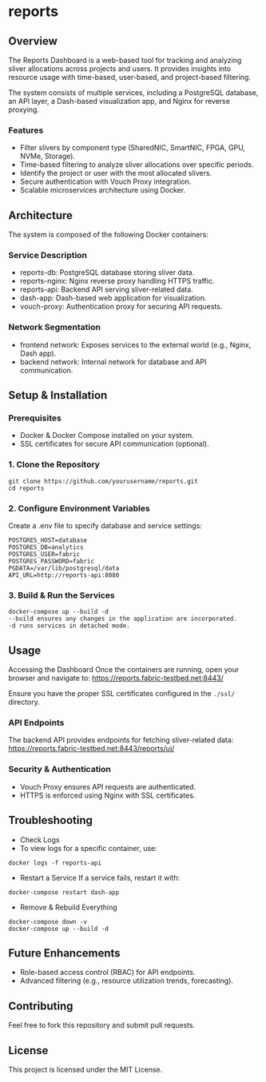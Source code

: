 # reports
## Overview
The Reports Dashboard is a web-based tool for tracking and analyzing sliver allocations across projects and users. It provides insights into resource usage with time-based, user-based, and project-based filtering.

The system consists of multiple services, including a PostgreSQL database, an API layer, a Dash-based visualization app, and Nginx for reverse proxying.

### Features
- Filter slivers by component type (SharedNIC, SmartNIC, FPGA, GPU, NVMe, Storage).
- Time-based filtering to analyze sliver allocations over specific periods.
- Identify the project or user with the most allocated slivers.
- Secure authentication with Vouch Proxy integration.
- Scalable microservices architecture using Docker.

## Architecture
The system is composed of the following Docker containers:

### Service	Description
- reports-db: PostgreSQL database storing sliver data.
- reports-nginx: Nginx reverse proxy handling HTTPS traffic.
- reports-api: Backend API serving sliver-related data.
- dash-app: Dash-based web application for visualization.
- vouch-proxy: Authentication proxy for securing API requests.

### Network Segmentation
- frontend network: Exposes services to the external world (e.g., Nginx, Dash app).
- backend network: Internal network for database and API communication.

## Setup & Installation
### Prerequisites
- Docker & Docker Compose installed on your system.
- SSL certificates for secure API communication (optional).

### 1. Clone the Repository
```
git clone https://github.com/yourusername/reports.git
cd reports
```


### 2. Configure Environment Variables
Create a .env file to specify database and service settings:

```
POSTGRES_HOST=database
POSTGRES_DB=analytics
POSTGRES_USER=fabric
POSTGRES_PASSWORD=fabric
PGDATA=/var/lib/postgresql/data
API_URL=http://reports-api:8080
```

### 3. Build & Run the Services
```
docker-compose up --build -d
--build ensures any changes in the application are incorporated.
-d runs services in detached mode.
```

## Usage
Accessing the Dashboard
Once the containers are running, open your browser and navigate to: https://reports.fabric-testbed.net:8443/

Ensure you have the proper SSL certificates configured in the `./ssl/` directory.

### API Endpoints
The backend API provides endpoints for fetching sliver-related data: https://reports.fabric-testbed.net:8443/reports/ui/

### Security & Authentication
- Vouch Proxy ensures API requests are authenticated.
- HTTPS is enforced using Nginx with SSL certificates.

## Troubleshooting
- Check Logs
- To view logs for a specific container, use:
```
docker logs -f reports-api
```
- Restart a Service
If a service fails, restart it with:
```
docker-compose restart dash-app
```
- Remove & Rebuild Everything
```
docker-compose down -v
docker-compose up --build -d
```

## Future Enhancements
- Role-based access control (RBAC) for API endpoints.
- Advanced filtering (e.g., resource utilization trends, forecasting).

## Contributing
Feel free to fork this repository and submit pull requests.

## License
This project is licensed under the MIT License.
